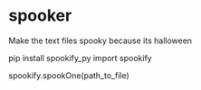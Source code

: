 # spooker
Make the text files spooky because its halloween


pip install spookify_py
import spookify

spookify.spookOne(path_to_file)
